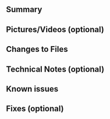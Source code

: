 <!-- The note within these arrows are for you but can be deleted. -->

## Summary

<!-- Provide a general summary of the change here and in the title. -->

<!-- Follow with a more concise explanation of the change here. -->

<!-- What features does this change include/not include? -->

## Pictures/Videos (optional)

<!-- Include photos or videos if possible to help reviewers. -->

<!-- It may also be used in our monthly devblog. -->

## Changes to Files

<!-- List any major asset/script/scene changes and why/how they were changed. -->

## Technical Notes (optional)

<!-- Provide a more technical description of the changes to help save the reviewers some time. -->

## Known issues

<!-- List ANYTHING not working as intended, either part of the new change or a older system broken by the change. -->

<!-- Any known bugs will likely require sorting out before the PR is accepted. -->

## Fixes (optional)

<!-- List any issues or other PRs connected to this one. -->

<!-- If this PR CLOSES any issues/PRs add "Closes" before the number (e.g. "Closes #123"). -->
